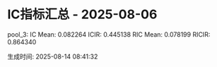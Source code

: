 IC指标汇总 - 2025-08-06
==================================================

pool_3:
  IC Mean:  0.082264
  ICIR:     0.445138
  RIC Mean: 0.078199
  RICIR:    0.864340

生成时间: 2025-08-14 08:41:32
